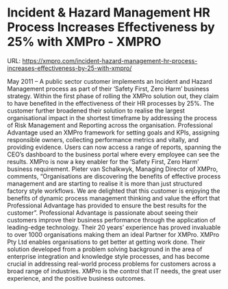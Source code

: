 # Incident & Hazard Management HR Process Increases Effectiveness by 25% with XMPro - XMPRO

URL: https://xmpro.com/incident-hazard-management-hr-process-increases-effectiveness-by-25-with-xmpro/

May 2011 – A public sector customer implements an Incident and Hazard Management process as part of their ‘Safety First, Zero Harm’ business strategy. Within the first phase of rolling the XMPro solution out, they claim to have benefited in the effectiveness of their HR processes by 25%.
The customer further broadened their solution to realise the largest organisational impact in the shortest timeframe by addressing the process of Risk Management and Reporting across the organisation. Professional Advantage used an XMPro framework for setting goals and KPIs, assigning responsible owners, collecting performance metrics and vitally, and providing evidence. Users can now access a range of reports, spanning the CEO’s dashboard to the business portal where every employee can see the results. XMPro is now a key enabler for the ‘Safety First, Zero Harm’ business requirement.
Pieter van Schalkwyk, Managing Director of XMPro, comments, “Organisations are discovering the benefits of effective process management and are starting to realise it is more than just structured factory style workflows. We are delighted that this customer is enjoying the benefits of dynamic process management thinking and value the effort that Professional Advantage has provided to ensure the best results for the customer”.
Professional Advantage is passionate about seeing their customers improve their business performance through the application of leading-edge technology. Their 20 years’ experience has proved invaluable to over 1000 organisations making them an ideal Partner for XMPro.
XMPro Pty Ltd enables organisations to get better at getting work done. Their solution developed from a problem solving background in the area of enterprise integration and knowledge style processes, and has become crucial in addressing real-world process problems for customers across a broad range of industries. XMPro is the control that IT needs, the great user experience, and the positive business outcomes.